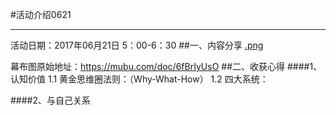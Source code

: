 #活动介绍0621
**********
活动日期：2017年06月21日 5：00-6：30
##一、内容分享
[.png](./_attachment/.png)

幕布图原始地址：<https://mubu.com/doc/6fBrIyUsO>
##二、收获心得
####1、认知价值
 1.1 黄金思维圈法则：（Why-What-How）
1.2 四大系统：

####2、与自己关系